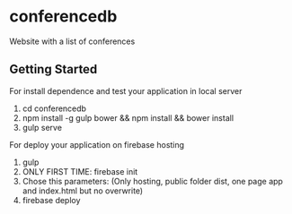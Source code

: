 # conferencedb
Website with a list of conferences

## Getting Started

For install dependence and test your application in local server

1. cd conferencedb
2. npm install -g gulp bower && npm install && bower install
3. gulp serve


For deploy your application on firebase hosting

1. gulp
2. ONLY FIRST TIME: firebase init 
3. Chose this parameters: (Only hosting, public folder dist, one page app and index.html but no overwrite)
4. firebase deploy

